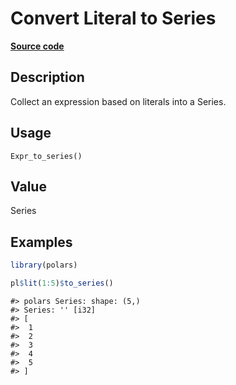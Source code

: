 
# Convert Literal to Series

[**Source code**](https://github.com/pola-rs/r-polars/tree/main/R/expr__expr.R#L3450)

## Description

Collect an expression based on literals into a Series.

## Usage

<pre><code class='language-R'>Expr_to_series()
</code></pre>

## Value

Series

## Examples

``` r
library(polars)

pl$lit(1:5)$to_series()
```

    #> polars Series: shape: (5,)
    #> Series: '' [i32]
    #> [
    #>  1
    #>  2
    #>  3
    #>  4
    #>  5
    #> ]
